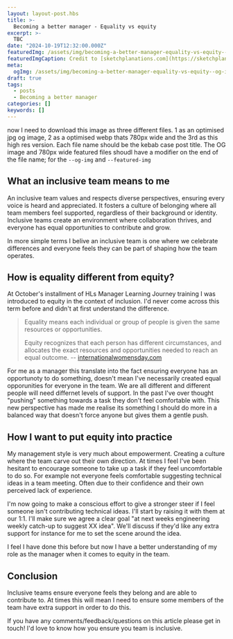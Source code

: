 ```yaml
---
layout: layout-post.hbs
title: >-
  Becoming a better manager - Equality vs equity
excerpt: >-
  TBC
date: "2024-10-19T12:32:00.000Z"
featuredImg: /assets/img/becoming-a-better-manager-equality-vs-equity--featured-img.webp
featuredImgCaption: Credit to [sketchplanations.com](https://sketchplanations.com) for the cartoon
meta:
  ogImg: /assets/img/becoming-a-better-manager-equality-vs-equity--og-img.jpg
draft: true
tags:
  - posts
  - Becoming a better manager
categories: []
keywords: []
---
```


now I need to download this image as three different files. 1  as an optimised jpg og image, 2 as a optimised webp thats 780px wide and the 3rd as this high res version. Each file name should be the kebab case post title. The OG image and 780px wide featured files shoudl have a modifier on the end of the file name; for the `--og-img` and `--featured-img`

## What an inclusive team means to me
An inclusive team values and respects diverse perspectives, ensuring every voice is heard and appreciated. It fosters a culture of belonging where all team members feel supported, regardless of their background or identity. Inclusive teams create an environment where collaboration thrives, and everyone has equal opportunities to contribute and grow.

In more simple terms I belive an inclusive team is one where we celebrate differences and everyone feels they can be part of shaping how the team operates.


## How is equality different from equity?
At October's installment of HLs Manager Learning Journey training I was introduced to equity in the context of inclusion. I'd never come across this term before and didn't at first understand the difference.

> Equality means each individual or group of people is given the same resources or opportunities.
>
> Equity recognizes that each person has different circumstances, and allocates the exact resources and opportunities needed to reach an equal outcome.
> -- [internationalwomensday.com](https://www.internationalwomensday.com/Missions/18707/Equality-versus-Equity-What-s-the-difference-as-we-EmbraceEquity-for-IWD-2023-and-beyond)

For me as a manager this translate into the fact ensuring everyone has an opportunoty to do something, doesn't mean I've necessarily created equal opporunities for everyone in the team. We are all different and different people will need differnet levels of support. In the past I've over thought "pushing" something towards a task they don't feel comfortable with. This new perspective has made me realise its something I should do more in a balanced way that doesn't force anyone but gives them a gentle push.


## How I want to put equity into practice
My management style is very much about empowerment. Creating a culture where the team carve out their own direction. At times I feel I've been hesitant to encourage someone to take up a task if they feel uncomfortable to do so. For example not everyone feels comfortable suggesting technical ideas in a team meeting. Often due to their confidence and their own perceived lack of experience. 

I'm now going to make a conscious effort to give a stronger steer if I feel someone isn't contributing technical ideas. I'll start by raising it with them at our 1:1. I'll make sure we agree a clear goal "at next weeks engineering weekly catch-up to suggest XX idea". We'll discuss if they'd like any extra support for instance for me to set the scene around the idea. 

I feel I have done this before but now I have a better understanding of my role as the manager when it comes to equity in the team. 


## Conclusion
Inclusive teams ensure everyone feels they belong and are able to contribute to. At times this will mean I need to ensure some members of the team have extra support in order to do this.

If you have any comments/feedback/questions on this article please get in touch! I'd love to know how you ensure you team is inclusive.